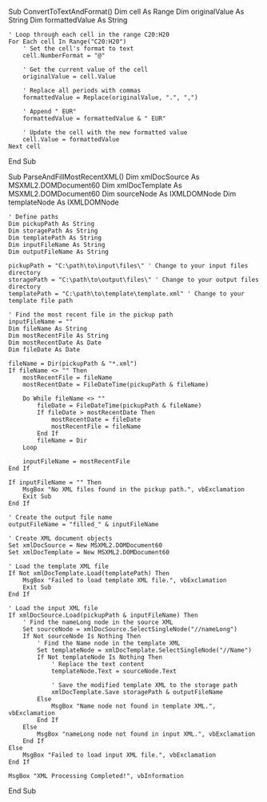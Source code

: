 Sub ConvertToTextAndFormat()
    Dim cell As Range
    Dim originalValue As String
    Dim formattedValue As String
    
    ' Loop through each cell in the range C20:H20
    For Each cell In Range("C20:H20")
        ' Set the cell's format to text
        cell.NumberFormat = "@"
        
        ' Get the current value of the cell
        originalValue = cell.Value
        
        ' Replace all periods with commas
        formattedValue = Replace(originalValue, ".", ",")
        
        ' Append " EUR"
        formattedValue = formattedValue & " EUR"
        
        ' Update the cell with the new formatted value
        cell.Value = formattedValue
    Next cell
End Sub















Sub ParseAndFillMostRecentXML()
    Dim xmlDocSource As MSXML2.DOMDocument60
    Dim xmlDocTemplate As MSXML2.DOMDocument60
    Dim sourceNode As IXMLDOMNode
    Dim templateNode As IXMLDOMNode
    
    ' Define paths
    Dim pickupPath As String
    Dim storagePath As String
    Dim templatePath As String
    Dim inputFileName As String
    Dim outputFileName As String
    
    pickupPath = "C:\path\to\input\files\" ' Change to your input files directory
    storagePath = "C:\path\to\output\files\" ' Change to your output files directory
    templatePath = "C:\path\to\template\template.xml" ' Change to your template file path
    
    ' Find the most recent file in the pickup path
    inputFileName = ""
    Dim fileName As String
    Dim mostRecentFile As String
    Dim mostRecentDate As Date
    Dim fileDate As Date
    
    fileName = Dir(pickupPath & "*.xml")
    If fileName <> "" Then
        mostRecentFile = fileName
        mostRecentDate = FileDateTime(pickupPath & fileName)
        
        Do While fileName <> ""
            fileDate = FileDateTime(pickupPath & fileName)
            If fileDate > mostRecentDate Then
                mostRecentDate = fileDate
                mostRecentFile = fileName
            End If
            fileName = Dir
        Loop
        
        inputFileName = mostRecentFile
    End If
    
    If inputFileName = "" Then
        MsgBox "No XML files found in the pickup path.", vbExclamation
        Exit Sub
    End If
    
    ' Create the output file name
    outputFileName = "filled_" & inputFileName
    
    ' Create XML document objects
    Set xmlDocSource = New MSXML2.DOMDocument60
    Set xmlDocTemplate = New MSXML2.DOMDocument60
    
    ' Load the template XML file
    If Not xmlDocTemplate.Load(templatePath) Then
        MsgBox "Failed to load template XML file.", vbExclamation
        Exit Sub
    End If
    
    ' Load the input XML file
    If xmlDocSource.Load(pickupPath & inputFileName) Then
        ' Find the nameLong node in the source XML
        Set sourceNode = xmlDocSource.SelectSingleNode("//nameLong")
        If Not sourceNode Is Nothing Then
            ' Find the Name node in the template XML
            Set templateNode = xmlDocTemplate.SelectSingleNode("//Name")
            If Not templateNode Is Nothing Then
                ' Replace the text content
                templateNode.Text = sourceNode.Text
                
                ' Save the modified template XML to the storage path
                xmlDocTemplate.Save storagePath & outputFileName
            Else
                MsgBox "Name node not found in template XML.", vbExclamation
            End If
        Else
            MsgBox "nameLong node not found in input XML.", vbExclamation
        End If
    Else
        MsgBox "Failed to load input XML file.", vbExclamation
    End If
    
    MsgBox "XML Processing Completed!", vbInformation
End Sub
